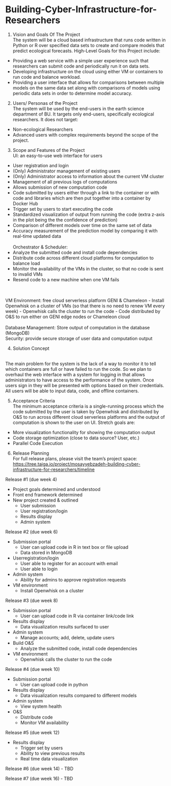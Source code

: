 # Building-Cyber-Infrastructure-for-Researchers
1.  Vision and Goals Of The Project
<br />The system will be a cloud based infrastructure that runs code written in Python or R over specified data sets to create and compare models that predict ecological forecasts. High-Level Goals for this Project include:

-   Providing a web service with a simple user experience such that
    researchers can submit code and periodically run it on data sets.
-   Developing infrastructure on the cloud using either VM or
    containers to run code and balance workload.
-   Providing a user interface that allows for comparisons between
    multiple models on the same data set along with comparisons of
    models using periodic data sets in order to determine model
    accuracy.

2.  Users/ Personas of the Project 
<br />The system will be used by the end-users in the earth science department of BU. It targets only end-users, specifically ecological researchers. It does not target:

-   Non-ecological Researchers
-   Advanced users with complex requirements beyond the scope of the project.

3.  Scope and Features of the Project
<br />UI: an easy-to-use web interface for users

-   User registration and login
-   (Only) Administrator management of existing users
-   (Only) Administrator access to information about the current VM
    cluster
-   Management of all previous logs of computations
-   Allows submission of new computation code
-   Code submitted by users either through a link to the container or
    with code and libraries which are then put together into a container
    by Docker Hub
-   Trigger set by users to start executing the code
-   Standardized visualization of output from running the code (extra
    z-axis in the plot being the the confidence of prediction)
-   Comparison of different models over time on the same set of data
-   Accuracy measurement of the prediction model by comparing it with
    real-time updated data
    <br />
<br />Orchestrator & Scheduler:
-   Analyze the submitted code and install code dependencies
-   Distribute code across different cloud platforms for computation 
    to balance load
-   Monitor the availability of the VMs in the cluster, so that no 
    code is sent to invalid VMs
-   Resend code to a new machine when one VM fails
<br />
<br />VM Environment: free
    cloud serverless platform GENI & Chameleon
-   Install Openwhisk on a cluster of VMs (so that there is no need to
    renew VM every week)
-   Openwhisk calls the cluster to run the code
-   Code distributed by O&S to run either on GENI edge nodes or
    Chameleon cloud
    <br />
<br />Database Management: Store output of computation in the database (MongoDB) 
<br />Security: provide secure storage of user data and computation output

4.  Solution Concept
<imag src="https://github.com/BU-CLOUD-S20/Building-Cyber-Infrastructure-for-Researchers/blob/master/solution%20concept.PNG">
<br />The main problem for the system is the lack of a way to monitor it to tell which containers are full or have failed to run the code. So we plan to overhaul the web interface with a system for logging in that allows administrators to have access to the performance of the system. Once users sign in they will be presented with options based on their credentials. All users will be able to input data, code, and offline containers.

5.  Acceptance Criteria
<br />The minimum acceptance criteria is a single-running process which the code submitted by the user is taken by Openwhisk and distributed by O&S to run across different cloud serverless platforms and the output of computation is shown to the user on UI. Stretch goals are:

-   More visualization functionality for showing the computation output
-   Code storage optimization (close to data source? User, etc.)
-   Parallel Code Execution

6.  Release Planning
<br />For full release plans, please visit the team’s project space:
    https://tree.taiga.io/project/mosayyebzadeh-building-cyber-infrastructure-for-researchers/timeline

Release \#1 (due week 4) 
-   Project goals determined and understood 
-   Front end framework determined 
-   New project created & outlined 
    -   User submission 
    -   User registration/login 
    -   Results display 
    -   Admin system

Release \#2 (due week 6) 
-   Submission portal 
    -   User can upload code in R in text box or file upload 
    -   Data stored in MongoDB 
-   Userregistration/login 
    -   User able to register for an account with email
    -   User able to login 
-   Admin system 
    -   Ability for admins to approve registration requests 
-   VM environment 
    -   Install Openwhisk on a cluster

Release \#3 (due week 8) 
-   Submission portal
    -   User can upload code in R via container link/code link 
-   Results display 
    -   Data visualization results surfaced to user
-   Admin system
    -   Manage accounts; add, delete, update users
-   Build O&S
    -   Analyze the submitted code, install code dependencies
-   VM environment
    -   Openwhisk calls the cluster to run the code

Release \#4 (due week 10)
-   Submission portal
    -   User can upload code in python
-   Results display
    -   Data visualization results compared to different models
-   Admin system
    -   View system health
-   O&S
    -   Distribute code
    -   Monitor VM availability

Release \#5 (due week 12)
-   Results display
    -   Trigger set by users
    -   Ability to view previous results
    -   Real time data visualization

Release \#6 (due week 14) - TBD

Release \#7 (due week 16) - TBD
